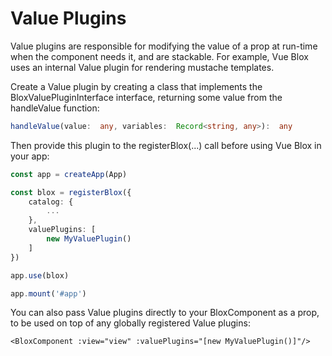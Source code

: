 # Value Plugins

Value plugins are responsible for modifying the value of a prop at run-time when the component needs it, and are stackable. For example, Vue Blox uses an internal Value plugin for rendering mustache templates.

Create a Value plugin by creating a class that implements the BloxValuePluginInterface interface, returning some value from the handleValue function:

```ts
handleValue(value:  any, variables:  Record<string, any>):  any
```

Then provide this plugin to the registerBlox(...) call before using Vue Blox in your app:

```ts
const app = createApp(App)

const blox = registerBlox({
	catalog: {
		...
	},
	valuePlugins: [
		new MyValuePlugin()
	]
})

app.use(blox)

app.mount('#app')
```

You can also pass Value plugins directly to your BloxComponent as a prop, to be used on top of any globally registered Value plugins:

```
<BloxComponent :view="view" :valuePlugins="[new MyValuePlugin()]"/>
```